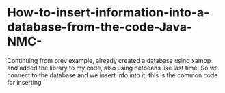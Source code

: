 # How-to-insert-information-into-a-database-from-the-code-Java-NMC-
Continuing from prev example, already created a database using xampp and added the library to my code, also using netbeans like last time. So we connect to the database and we insert info into it, this is the common code for inserting
